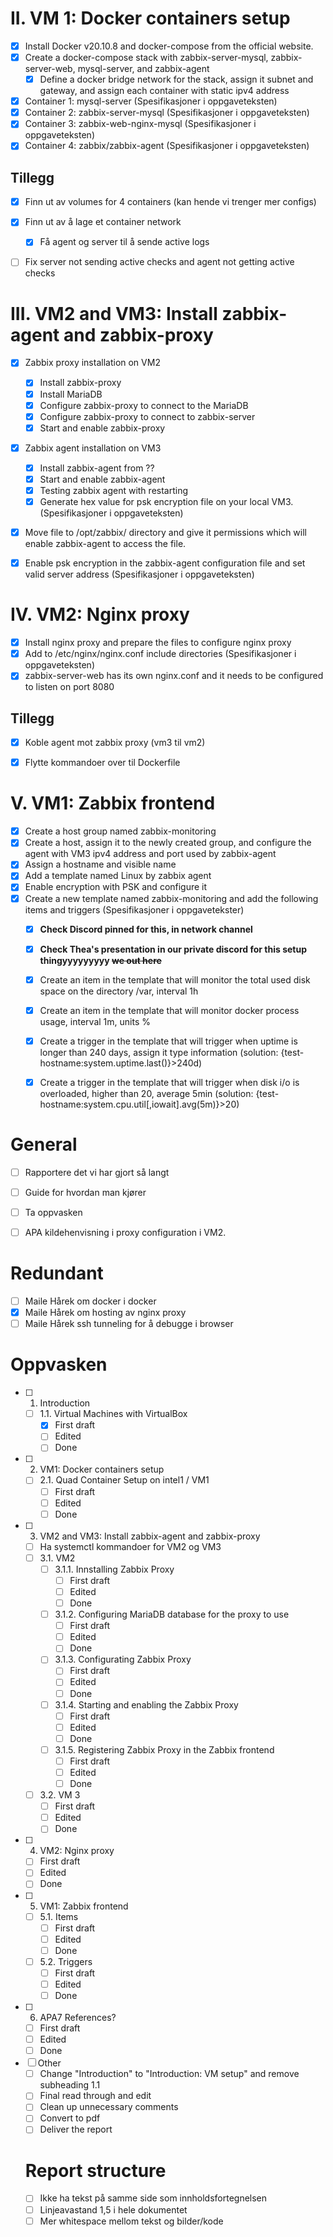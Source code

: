 # II. VM 1: Docker containers setup
- [x] Install Docker v20.10.8 and docker-compose from the official website. 
- [x] Create a docker-compose stack with zabbix-server-mysql, zabbix-server-web, mysql-server, and zabbix-agent
  - [x] Define a docker bridge network for the stack, assign it subnet and gateway, and assign each container with static ipv4 address
- [x] Container 1: mysql-server (Spesifikasjoner i oppgaveteksten)
- [x] Container 2: zabbix-server-mysql (Spesifikasjoner i oppgaveteksten)
- [x] Container 3: zabbix-web-nginx-mysql (Spesifikasjoner i oppgaveteksten)
- [x] Container 4: zabbix/zabbix-agent (Spesifikasjoner i oppgaveteksten)

## Tillegg
- [x] Finn ut av volumes for 4 containers  (kan hende vi trenger mer configs)
- [x] Finn ut av å lage et container network
  - [x] Få agent og server til å sende active logs
- [ ] Fix server not sending active checks and agent not getting active checks


# III. VM2 and VM3: Install zabbix-agent and zabbix-proxy 
- [x] Zabbix proxy installation on VM2
  - [x] Install zabbix-proxy 
  - [x] Install MariaDB
  - [x] Configure zabbix-proxy to connect to the MariaDB
  - [x] Configure zabbix-proxy to connect to zabbix-server
  - [x] Start and enable zabbix-proxy
- [x] Zabbix agent installation on VM3
  - [x] Install zabbix-agent from ??
  - [x] Start and enable zabbix-agent
  - [x] Testing zabbix agent with restarting 
  - [x] Generate hex value for psk encryption file on your local VM3. (Spesifikasjoner i oppgaveteksten)
 - [x] Move file to /opt/zabbix/ directory and give it permissions which will enable zabbix-agent to access the file. 
 - [x] Enable psk encryption in the zabbix-agent configuration file and set valid server address (Spesifikasjoner i oppgaveteksten) 



# IV. VM2: Nginx proxy  
- [x] Install nginx proxy and prepare the files to configure nginx proxy
- [x] Add to /etc/nginx/nginx.conf include directories (Spesifikasjoner i oppgaveteksten)
- [x] zabbix-server-web has its own nginx.conf and it needs to be configured to listen on port 8080

## Tillegg
- [x] Koble agent mot zabbix proxy (vm3 til vm2)
- [x] Flytte kommandoer over til Dockerfile


# V. VM1: Zabbix frontend
- [x] Create a host group named zabbix-monitoring
- [x] Create a host, assign it to the newly created group, and configure the agent with VM3 ipv4 address and port used by zabbix-agent
- [x] Assign a hostname and visible name
- [x] Add a template named Linux by zabbix agent
- [x] Enable encryption with PSK and configure it
- [x] Create a new template named zabbix-monitoring and add the following items and triggers (Spesifikasjoner i oppgavetekster)
  - [x] **Check Discord pinned for this, in network channel**
  - [x] **Check Thea's presentation in our private discord for this setup thingyyyyyyyyy ~~we out here~~**
  - [x] Create an item in the template that will monitor the total used disk space on the directory /var, interval 1h
  - [x] Create an item in the template that will monitor docker process usage, interval 1m, units %
  - [x] Create a trigger in the template that will trigger when uptime is longer than 240 days, assign it type information (solution:  {test-hostname:system.uptime.last()}>240d)
  - [x] Create a trigger in the template that will trigger when disk i/o is overloaded, higher than 20, average 5min (solution: {test-hostname:system.cpu.util[,iowait].avg(5m)}>20)


# General
- [ ] Rapportere det vi har gjort så langt
- [ ] Guide for hvordan man kjører
- [ ] Ta oppvasken
- [ ] APA kildehenvisning i proxy configuration i VM2.


# Redundant
- [ ] Maile Hårek om docker i docker
- [x] Maile Hårek om hosting av nginx proxy
- [ ] Maile Hårek ssh tunneling for å debugge i browser

# Oppvasken
- [ ] 1. Introduction
  - [ ] 1.1. Virtual Machines with VirtualBox 
    - [x] First draft 
    - [ ] Edited
    - [ ] Done 
- [ ] 2. VM1: Docker containers setup
  - [ ] 2.1. Quad Container Setup on intel1 / VM1
    - [ ] First draft 
    - [ ] Edited
    - [ ] Done 
- [ ] 3. VM2 and VM3: Install zabbix-agent and zabbix-proxy
  - [ ] Ha systemctl kommandoer for VM2 og VM3
  - [ ] 3.1. VM2
     - [ ] 3.1.1. Innstalling Zabbix Proxy
       - [ ] First draft 
       - [ ] Edited
       - [ ] Done 
     - [ ] 3.1.2. Configuring MariaDB database for the proxy to use
       - [ ] First draft 
       - [ ] Edited
       - [ ] Done 
     - [ ] 3.1.3. Configurating Zabbix Proxy
       - [ ] First draft 
       - [ ] Edited
       - [ ] Done 
     - [ ] 3.1.4. Starting and enabling the Zabbix Proxy
       - [ ] First draft 
       - [ ] Edited
       - [ ] Done 
     - [ ] 3.1.5. Registering Zabbix Proxy in the Zabbix frontend
       - [ ] First draft 
       - [ ] Edited
       - [ ] Done 
  - [ ] 3.2. VM 3
    - [ ] First draft 
    - [ ] Edited
    - [ ] Done 
- [ ] 4. VM2: Nginx proxy
  - [ ] First draft 
  - [ ] Edited
  - [ ] Done 
- [ ] 5. VM1: Zabbix frontend
  - [ ] 5.1. Items
    - [ ] First draft 
    - [ ] Edited
    - [ ] Done 
  - [ ] 5.2. Triggers
    - [ ] First draft 
    - [ ] Edited
    - [ ] Done 
- [ ] 6. APA7 References?
  - [ ] First draft 
  - [ ] Edited
  - [ ] Done 
- [ ] Other
  - [ ] Change "Introduction" to "Introduction: VM setup" and remove subheading 1.1
  - [ ] Final read through and edit
  - [ ] Clean up unnecessary comments
  - [ ] Convert to pdf
  - [ ] Deliver the report

  # Report structure
  - [ ] Ikke ha tekst på samme side som innholdsfortegnelsen
  - [ ] Linjeavastand 1,5 i hele dokumentet
  - [ ] Mer whitespace mellom tekst og bilder/kode